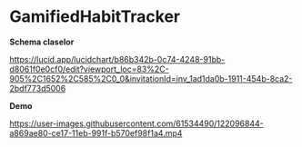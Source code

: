 # GamifiedHabitTracker


**Schema claselor**

https://lucid.app/lucidchart/b86b342b-0c74-4248-91bb-d8061f0e0cf0/edit?viewport_loc=83%2C-905%2C1652%2C585%2C0_0&invitationId=inv_1ad1da0b-1911-454b-8ca2-2bdf773d5006



**Demo**

https://user-images.githubusercontent.com/61534490/122096844-a869ae80-ce17-11eb-991f-b570ef98f1a4.mp4
